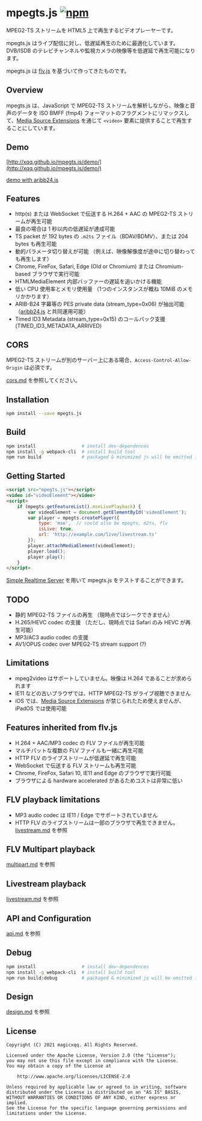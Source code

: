 mpegts.js  [![npm](https://img.shields.io/npm/v/mpegts.js.svg?style=flat)](https://www.npmjs.com/package/mpegts.js)
======
MPEG2-TS ストリームを HTML5 上で再生するビデオプレーヤーです。

mpegts.js はライブ配信に対し、低遅延再生のために最適化しています。DVB/ISDB のテレビチャンネルや監視カメラの映像等を低遅延で再生可能になります。

mpegts.js は [flv.js](https://github.com/bilibili/flv.js) を基づいて作ってきたものです。

## Overview
mpegts.js は、JavaScript で MPEG2-TS ストリームを解析しながら、映像と音声のデータを ISO BMFF (fmp4) フォーマットのフラグメントにリマックスして、[Media Source Extensions][] を通じて `<video>` 要素に提供することで再生することにしています。

[Media Source Extensions]: https://w3c.github.io/media-source/

## Demo
[http://xqq.github.io/mpegts.js/demo/](http://xqq.github.io/mpegts.js/demo/)

[demo with aribb24.js](http://xqq.github.io/mpegts.js/demo/arib.html)

## Features
- http(s) または WebSocket で伝送する H.264 + AAC の MPEG2-TS ストリームが再生可能
- 最良の場合は 1 秒以内の低遅延が達成可能
- TS packet が 192 bytes の `.m2ts` ファイル（BDAV/BDMV）、または 204 bytes も再生可能
- 動的パラメータ切り替えが可能 （例えば、映像解像度が途中に切り替わっても再生します）
- Chrome, FireFox, Safari, Edge (Old or Chromium) または Chromium-based ブラウザで実行可能
- HTMLMediaElement 内部バッファーの遅延を追いかける機能
- 低い CPU 使用率とメモリ使用量 （1つのインスタンスが概ね 10MiB のメモリかかります）
- ARIB-B24 字幕等の PES private data (stream_type=0x06) が抽出可能 （[aribb24.js][] と共同運用可能）
- Timed ID3 Metadata (stream_type=0x15) のコールバック支援 (TIMED_ID3_METADATA_ARRIVED)

[aribb24.js]: https://github.com/monyone/aribb24.js

## CORS
MPEG2-TS ストリームが別のサーバー上にある場合、`Access-Control-Allow-Origin` は必須です。

[cors.md](docs/cors.md) を参照してください。

## Installation
```bash
npm install --save mpegts.js
```

## Build
```bash
npm install                 # install dev-dependences
npm install -g webpack-cli  # install build tool
npm run build               # packaged & minimized js will be emitted in dist folder
```

## Getting Started
```html
<script src="mpegts.js"></script>
<video id="videoElement"></video>
<script>
    if (mpegts.getFeatureList().mseLivePlayback) {
        var videoElement = document.getElementById('videoElement');
        var player = mpegts.createPlayer({
            type: 'mse',  // could also be mpegts, m2ts, flv
            isLive: true,
            url: 'http://example.com/live/livestream.ts'
        });
        player.attachMediaElement(videoElement);
        player.load();
        player.play();
    }
</script>
```
[Simple Realtime Server](https://github.com/ossrs/srs/) を用いて mpegts.js をテストすることができます。

## TODO
- 静的 MPEG2-TS ファイルの再生 （現時点ではシークできません）
- H.265/HEVC codec の支援 （ただし、現時点では Safari のみ HEVC が再生可能）
- MP3/AC3 audio codec の支援
- AV1/OPUS codec over MPEG2-TS stream support (?)

## Limitations
- mpeg2video はサポートしていません。映像は H.264 であることが求められます
- IE11 などの古いブラウザでは、HTTP MPEG2-TS がライブ視聴できません
- iOS では、[Media Source Extensions][] が禁じられたため使えませんが、iPadOS では使用可能

## Features inherited from flv.js
- H.264 + AAC/MP3 codec の FLV ファイルが再生可能
- マルチパットな複数の FLV ファイルも一緒に再生可能
- HTTP FLV のライブストリームが低遅延で再生可能
- WebSocket で伝送する FLV ストリームも再生可能
- Chrome, FireFox, Safari 10, IE11 and Edge のブラウザで実行可能
- ブラウザによる hardware accelerated があるためコストは非常に低い

## FLV playback limitations
- MP3 audio codec は IE11 / Edge でサポートされていません
- HTTP FLV のライブストリームは一部のブラウザで再生できません。[livestream.md](docs/livestream.md) を参照

## FLV Multipart playback
[multipart.md](docs/multipart.md) を参照

## Livestream playback
[livestream.md](docs/livestream.md) を参照

## API and Configuration
[api.md](docs/api.md) を参照

## Debug
```bash
npm install                 # install dev-dependences
npm install -g webpack-cli  # install build tool
npm run build:debug         # packaged & minimized js will be emitted in dist folder
```

## Design
[design.md](docs/design.md) を参照

## License
```
Copyright (C) 2021 magicxqq. All Rights Reserved.

Licensed under the Apache License, Version 2.0 (the "License");
you may not use this file except in compliance with the License.
You may obtain a copy of the License at

    http://www.apache.org/licenses/LICENSE-2.0

Unless required by applicable law or agreed to in writing, software
distributed under the License is distributed on an "AS IS" BASIS,
WITHOUT WARRANTIES OR CONDITIONS OF ANY KIND, either express or implied.
See the License for the specific language governing permissions and
limitations under the License.
```
